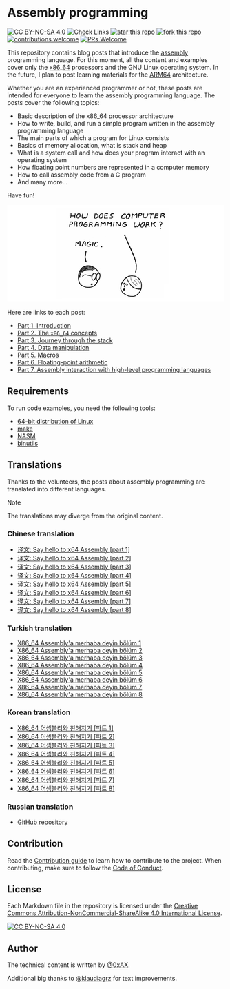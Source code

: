 # Assembly programming

[![CC BY-NC-SA 4.0][cc-by-nc-sa-shield]][cc-by-nc-sa] [![Check Links](https://github.com/0xAX/asm/actions/workflows/link-check.yaml/badge.svg)](https://github.com/0xAX/asm/actions/workflows/link-check.yaml) [![star this repo](https://badgen.net/github/stars/0xAX/asm)](https://github.com/0xAX/asm) [![fork this repo](https://badgen.net/github/forks/0xAX/asm)](https://github.com/0xAX/asm/fork) [![contributions welcome](https://img.shields.io/badge/contributions-welcome-brightgreen.svg?style=flat)](https://github.com/0xAX/asm/issues)  [![PRs Welcome](https://img.shields.io/badge/PRs-welcome-brightgreen.svg?style=flat-square)](https://makeapullrequest.com)

This repository contains blog posts that introduce the [assembly](https://en.wikipedia.org/wiki/Assembly_language) programming language. For this moment, all the content and examples cover only the [x86_64](https://en.wikipedia.org/wiki/X86-64) processors and the GNU Linux operating system. In the future, I plan to post learning materials for the [ARM64](https://en.wikipedia.org/wiki/AArch64) architecture.

Whether you are an experienced programmer or not, these posts are intended for everyone to learn the assembly programming language. The posts cover the following topics:

- Basic description of the x86_64 processor architecture
- How to write, build, and run a simple program written in the assembly programming language
- The main parts of which a program for Linux consists
- Basics of memory allocation, what is stack and heap
- What is a system call and how does your program interact with an operating system
- How floating point numbers are represented in a computer memory
- How to call assembly code from a C program
- And many more...

Have fun!

![Magic](./content/assets/asm-introduction.png)

Here are links to each post:

- [Part 1. Introduction](https://github.com/0xAX/asm/blob/master/content/asm_1.md)
- [Part 2. The `x86_64` concepts](https://github.com/0xAX/asm/blob/master/content/asm_2.md)
- [Part 3. Journey through the stack](https://github.com/0xAX/asm/blob/master/content/asm_3.md)
- [Part 4. Data manipulation](https://github.com/0xAX/asm/blob/master/content/asm_4.md)
- [Part 5. Macros](https://github.com/0xAX/asm/blob/master/content/asm_5.md)
- [Part 6. Floating-point arithmetic](https://github.com/0xAX/asm/blob/master/content/asm_6.md)
- [Part 7. Assembly interaction with high-level programming languages](https://github.com/0xAX/asm/blob/master/content/asm_7.md)

## Requirements

To run code examples, you need the following tools:

- [64-bit distribution of Linux](https://en.wikipedia.org/wiki/Linux_distribution)
- [make](https://www.gnu.org/software/make/)
- [NASM](https://nasm.us/)
- [binutils](https://www.gnu.org/software/binutils/)

## Translations

Thanks to the volunteers, the posts about assembly programming are translated into different languages.

> [!NOTE]
> The translations may diverge from the original content.

### Chinese translation

  * [译文: Say hello to x64 Assembly [part 1]](https://github.com/time-river/vvl.me/blob/master/source/_posts/translation-Say-hello-to-x64-Assembly-part-1.md)
  * [译文: Say hello to x64 Assembly [part 2]](https://github.com/time-river/vvl.me/blob/master/source/_posts/translation-Say-hello-to-x64-Assembly-part-2.md)
  * [译文: Say hello to x64 Assembly [part 3]](https://github.com/time-river/vvl.me/blob/master/source/_posts/translation-Say-hello-to-x64-Assembly-part-3.md)
  * [译文: Say hello to x64 Assembly [part 4]](https://github.com/time-river/vvl.me/blob/master/source/_posts/translation-Say-hello-to-x64-Assembly-part-4.md)
  * [译文: Say hello to x64 Assembly [part 5]](https://github.com/time-river/vvl.me/blob/master/source/_posts/translation-Say-hello-to-x64-Assembly-part-5.md)
  * [译文: Say hello to x64 Assembly [part 6]](https://github.com/time-river/vvl.me/blob/master/source/_posts/translation-Say-hello-to-x64-Assembly-part-6.md)
  * [译文: Say hello to x64 Assembly [part 7]](https://github.com/time-river/vvl.me/blob/master/source/_posts/translation-Say-hello-to-x64-Assembly-part-7.md)
  * [译文: Say hello to x64 Assembly [part 8]](https://github.com/time-river/vvl.me/blob/master/source/_posts/translation-Say-hello-to-x64-Assembly-part-8.md)

### Turkish translation

  * [X86_64 Assembly'a merhaba deyin bölüm 1](https://github.com/furkanonder/asm/blob/master/bolumler/1.md)
  * [X86_64 Assembly'a merhaba deyin bölüm 2](https://github.com/furkanonder/asm/blob/master/bolumler/2.md)
  * [X86_64 Assembly'a merhaba deyin bölüm 3](https://github.com/furkanonder/asm/blob/master/bolumler/3.md)
  * [X86_64 Assembly'a merhaba deyin bölüm 4](https://github.com/furkanonder/asm/blob/master/bolumler/4.md)
  * [X86_64 Assembly'a merhaba deyin bölüm 5](https://github.com/furkanonder/asm/blob/master/bolumler/5.md)
  * [X86_64 Assembly'a merhaba deyin bölüm 6](https://github.com/furkanonder/asm/blob/master/bolumler/6.md)
  * [X86_64 Assembly'a merhaba deyin bölüm 7](https://github.com/furkanonder/asm/blob/master/bolumler/7.md)
  * [X86_64 Assembly'a merhaba deyin bölüm 8](https://github.com/furkanonder/asm/blob/master/bolumler/8.md)

### Korean translation

  * [X86_64 어셈블리와 친해지기 [파트 1]](https://github.com/maldron0309/asm/blob/korean/content/ko_asm_1.md)
  * [X86_64 어셈블리와 친해지기 [파트 2]](https://github.com/maldron0309/asm/blob/korean/content/ko_asm_2.md)
  * [X86_64 어셈블리와 친해지기 [파트 3]](https://github.com/maldron0309/asm/blob/korean/content/ko_asm_3.md)
  * [X86_64 어셈블리와 친해지기 [파트 4]](https://github.com/maldron0309/asm/blob/korean/content/ko_asm_4.md)
  * [X86_64 어셈블리와 친해지기 [파트 5]](https://github.com/maldron0309/asm/blob/korean/content/ko_asm_5.md)
  * [X86_64 어셈블리와 친해지기 [파트 6]](https://github.com/maldron0309/asm/blob/korean/content/ko_asm_6.md)
  * [X86_64 어셈블리와 친해지기 [파트 7]](https://github.com/maldron0309/asm/blob/korean/content/ko_asm_7.md)
  * [X86_64 어셈블리와 친해지기 [파트 8]](https://github.com/maldron0309/asm/blob/korean/content/ko_asm_8.md)

### Russian translation
  * [GitHub repository](https://github.com/develoopeer/asm-ru)

## Contribution

Read the [Contribution guide](./CONTRIBUTING.md) to learn how to contribute to the project. When contributing, make sure to follow the [Code of Conduct](./CODE_OF_CONDUCT.md).

## License

Each Markdown file in the repository is licensed under the
[Creative Commons Attribution-NonCommercial-ShareAlike 4.0 International License][cc-by-nc-sa].

[![CC BY-NC-SA 4.0][cc-by-nc-sa-image]][cc-by-nc-sa]

[cc-by-nc-sa]: https://creativecommons.org/licenses/by-nc-sa/4.0/
[cc-by-nc-sa-image]: https://licensebuttons.net/l/by-nc-sa/4.0/88x31.png
[cc-by-nc-sa-shield]: https://img.shields.io/badge/License-CC%20BY--NC--SA%204.0-lightgrey.svg

## Author

The technical content is written by [@0xAX](https://x.com/0xAX).

Additional big thanks to [@klaudiagrz](https://github.com/klaudiagrz) for text improvements.
